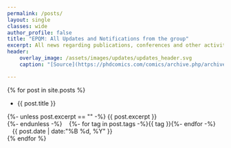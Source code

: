 ```yaml
---
permalink: /posts/
layout: single
classes: wide
author_profile: false
title: "EPQM: All Updates and Notifications from the group"
excerpt: All news regarding publications, conferences and other activity in the group
header:
    overlay_image: /assets/images/updates/updates_header.svg
    caption: "[Source](https://phdcomics.com/comics/archive.php/archive/archive_print.php?comicid=1366)"

---
```


{% for post in site.posts %}
- <a class="hover-underline-animation" style="text-decoration: none;" href="{{ post.url }}">{{ post.title }}</a><br>
<span class="pub__authors">
{%- unless post.excerpt == "" -%}
{{ post.excerpt }}<br>
{%- endunless -%}
<i class="fas fa-tags"></i>&nbsp;&nbsp;&nbsp;{%- for tag in post.tags -%}<span class="btn btn--primary tag__highlight">{{ tag }}</span>{%- endfor -%}<br></span>
<i class="far fa-calendar-alt"></i> &nbsp;&nbsp;&nbsp;<span>{{ post.date | date:"%B %d, %Y"  }}</span>
<br>
{% endfor %}

